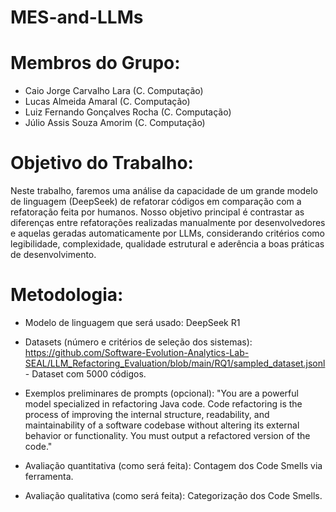 # MES-and-LLMs

# Membros do Grupo:

 - Caio Jorge Carvalho Lara (C. Computação)
 - Lucas Almeida Amaral (C. Computação)
 - Luiz Fernando Gonçalves Rocha (C. Computação)
 - Júlio Assis Souza Amorim (C. Computação)

# Objetivo do Trabalho:

 Neste trabalho, faremos uma análise da capacidade de um grande modelo de linguagem (DeepSeek) de refatorar códigos em comparação com a refatoração feita por humanos. Nosso objetivo principal é contrastar as diferenças entre refatorações realizadas manualmente por desenvolvedores e aquelas geradas automaticamente por LLMs, considerando critérios como legibilidade, complexidade, qualidade estrutural e aderência a boas práticas de desenvolvimento. 

# Metodologia:

- Modelo de linguagem que será usado: DeepSeek R1

- Datasets (número e critérios de seleção dos sistemas): https://github.com/Software-Evolution-Analytics-Lab-SEAL/LLM_Refactoring_Evaluation/blob/main/RQ1/sampled_dataset.jsonl - Dataset com 5000 códigos.

- Exemplos preliminares de prompts (opcional): "You are a powerful model specialized in refactoring Java code. Code refactoring is the process of improving the internal structure, readability, and maintainability of a software codebase without altering its external behavior or functionality. You must output a refactored version of the code."

- Avaliação quantitativa (como será feita): Contagem dos Code Smells via ferramenta.

- Avaliação qualitativa (como será feita): Categorização dos Code Smells.


